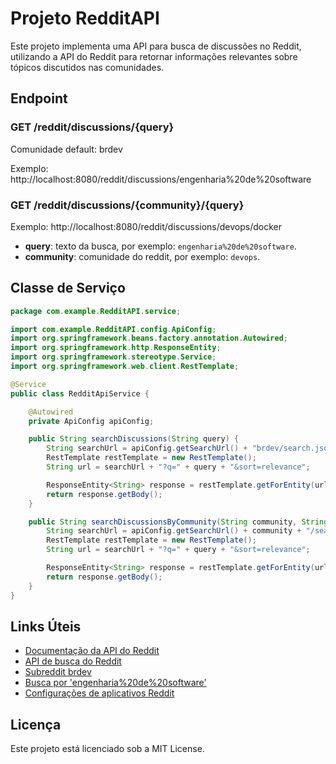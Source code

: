 # Projeto RedditAPI

Este projeto implementa uma API para busca de discussões no Reddit, utilizando a API do Reddit para retornar informações relevantes sobre tópicos discutidos nas comunidades.

## Endpoint

### GET /reddit/discussions/{query}
Comunidade default: brdev

Exemplo: http://localhost:8080/reddit/discussions/engenharia%20de%20software

### GET /reddit/discussions/{community}/{query}
Exemplo: http://localhost:8080/reddit/discussions/devops/docker

- **query**: texto da busca, por exemplo: `engenharia%20de%20software`.
- **community**: comunidade do reddit, por exemplo: `devops`.

## Classe de Serviço

```java
package com.example.RedditAPI.service;

import com.example.RedditAPI.config.ApiConfig;
import org.springframework.beans.factory.annotation.Autowired;
import org.springframework.http.ResponseEntity;
import org.springframework.stereotype.Service;
import org.springframework.web.client.RestTemplate;

@Service
public class RedditApiService {

    @Autowired
    private ApiConfig apiConfig;

    public String searchDiscussions(String query) {
        String searchUrl = apiConfig.getSearchUrl() + "brdev/search.json";
        RestTemplate restTemplate = new RestTemplate();
        String url = searchUrl + "?q=" + query + "&sort=relevance";

        ResponseEntity<String> response = restTemplate.getForEntity(url, String.class);
        return response.getBody();
    }

    public String searchDiscussionsByCommunity(String community, String query) {
        String searchUrl = apiConfig.getSearchUrl() + community + "/search.json";
        RestTemplate restTemplate = new RestTemplate();
        String url = searchUrl + "?q=" + query + "&sort=relevance";

        ResponseEntity<String> response = restTemplate.getForEntity(url, String.class);
        return response.getBody();
    }
}
```

## Links Úteis

- [Documentação da API do Reddit](https://www.reddit.com/dev/api)
- [API de busca do Reddit](https://www.reddit.com/dev/api#GET_search)
- [Subreddit brdev](https://www.reddit.com/r/brdev/)
- [Busca por 'engenharia%20de%20software'](https://www.reddit.com/r/brdev/search.json?q=engenharia%20de%20software)
- [Configurações de aplicativos Reddit](https://www.reddit.com/prefs/apps/)

## Licença

Este projeto está licenciado sob a MIT License.